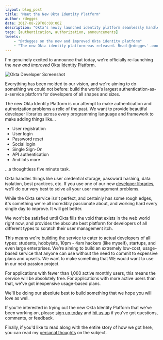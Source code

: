 ```yaml
---
layout: blog_post
title: "Meet the New Okta Identity Platform"
author: rdegges
date: 2017-08-29T00:00:00Z
description: "Okta's newly launched identity platform seamlessly handles user management, authentication, authorization, single sign-on, social login, API authentication, and everything you need to log users into your app."
tags: [authentication, authorization, announcements]
tweets:
    - "@rdegges on the new and improved Okta identity platform"
    - "The new Okta identity platform was released. Read @rdegges' announcement here"
---
```



I'm genuinely excited to announce that today, we're officially re-launching
the *new and improved* [Okta Identity Platform](https://developer.okta.com/).

<img src="/img/blog/authentication-still-sucks/okta-developer-screenshot.png" alt="Okta Developer Screenshot">

Everything has been molded to our vision, and we're aiming to do something we
could not before: build the world's largest authentication-as-a-service platform
for developers of all shapes and sizes.

The new Okta Identity Platform is our attempt to make authentication and
authorization problems a relic of the past. We want to provide beautiful
developer libraries across every programming language and framework to make
adding things like...

- User registration
- User login
- Password reset
- Social login
- Single Sign-On
- API authentication
- And lots more

...a thoughtless five minute task.

Okta handles things like user credential storage, password hashing, data
isolation, best practices, etc. If you use one of our new [developer
libraries](https://developer.okta.com/documentation/), we'll do our very best to
solve all your user management problems.

While the Okta service isn't perfect, and certainly has some rough edges, it's
something we're all incredibly passionate about, and working hard every single
day to improve. It will get better.

We won't be satisfied until Okta fills the void that exists in the web world
right now, and provides the absolute best platform for developers of all
different types to scratch their user management itch.

This means we're building the service to cater to actual developers of all
types: students, hobbyists, 10pm - 4am hackers (like myself), startups, and even
large enterprises. We're aiming to build an extremely low-cost, usage-based
service that anyone can use without the need to commit to expensive plans and
upsells. We want to make something that WE would want to use in our next passion
project.

For applications with fewer than 1,000 active monthly users, this means the
service will be absolutely free. For applications with more active users than
that, we've got inexpensive usage-based plans.

We'll be doing our absolute best to build something that we hope you will love
as well.

If you're interested in trying out the new Okta Identity Platform that
we've been working on, please [sign up today](https://developer.okta.com) and
[hit us up](https://twitter.com/oktadev) if you've got questions, comments, or
feedback.

Finally, if you'd like to read along with the entire story of how we got here,
you can read my [personal thoughts](https://www.rdegges.com/2017/authentication-still-sucks/)
on the subject.